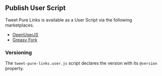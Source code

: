 ## Publish User Script

Tweet Pure Links is available as a User Script via the following marketplaces.

 - [OpenUserJS](https://openuserjs.org/scripts/lucio-martinez/Fix_Twitter_links)
 - [Greasy Fork](https://greasyfork.org/en/scripts/16847-tweet-pure-links)

### Versioning

The `tweet-pure-links.user.js` script declares the version with its `@version` property.
